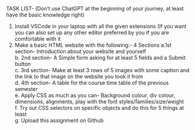 TASK LIST- (Don’t use ChatGPT at the beginning of your journey, at least have the basic knowledge right)

1. Install VSCode in your laptop with all the given extensions (If you want you can also set up any other editor preferred by you if you are comfortable with it
2. Make a basic HTML website with the following:-
   4 Sections
      a.1st section- Introduction about your website and yourself<br>
      b. 2nd section- A Simple form asking for at least 5 fields and a Submit button<br>
      c. 3rd section- Make at least 3 rows of 5 images with some caption and the link to that image on the website you took it from<br>
      d. 4th section- A table for the course time table of the previous semester<br>
      e. Apply CSS as much as you can- Background colour, div colour, dimensions, alignments, play with the font styles/families/size/weight<br>
      f. Try out CSS selectors on specific objects and do this for 5 things at least<br>
      g. Upload this assignment on Github<br>
